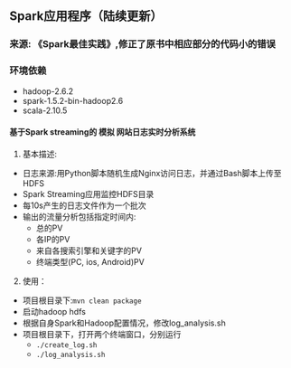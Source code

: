 ## Spark应用程序（陆续更新）
### 来源: 《Spark最佳实践》,修正了原书中相应部分的代码小的错误
### 环境依赖
- hadoop-2.6.2
- spark-1.5.2-bin-hadoop2.6
- scala-2.10.5
####  基于Spark streaming的 模拟 网站日志实时分析系统
1. 基本描述:
- 日志来源:用Python脚本随机生成Nginx访问日志，并通过Bash脚本上传至HDFS
- Spark Streaming应用监控HDFS目录
- 每10s产生的日志文件作为一个批次
- 输出的流量分析包括指定时间内:
  + 总的PV
  + 各IP的PV
  + 来自各搜索引擎和关键字的PV
  + 终端类型(PC, ios, Android)PV

2. 使用：
- 项目根目录下:<code>mvn clean package</code>
- 启动hadoop hdfs
- 根据自身Spark和Hadoop配置情况，修改log_analysis.sh
- 项目根目录下，打开两个终端窗口，分别运行
  + <code>./create_log.sh</code>
  + <code>./log_analysis.sh</code>


